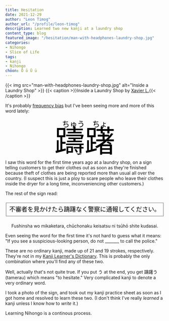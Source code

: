 ```yaml
---
title: Hesitation
date: 2021-12-29
author: "Leon Timog"
author_url: "/profile/leon-timog"
description: Learned two new kanji at a laundry shop
content_type: blog
featured_image: "/hesitation/man-with-headphones-laundry-shop.jpg"
categories:
- Nihongo
- Slice of Life
tags:
- kanji
- Nihongo
chōon: Ō ō Ū ū
---
```

{{< img src="man-with-headphones-laundry-shop.jpg" alt="Inside a Laundry Shop" >}}
{{< caption >}}Inside a Laundry Shop by [Xavier L.](https://unsplash.com/photos/LDuyEuGs1Vo){{< /caption >}}

It's probably [frequency bias](https://www.healthline.com/health/baader-meinhof-phenomenon) but I've been seeing more and more of this word lately:

<p style="text-align:center"><span style="font-size:1.5rem; color:#000">ちゅう ちょ</span></p>
<p style="text-align:center;line-height:.5"><span style="font-size:6rem; color:#000">躊躇</span></p>
<p style="text-align:center;line-height:.5"><span style="color:#fff">chūcho</span></p>

I saw this word for the first time years ago at a laundry shop, on a sign telling customers to get their clothes out as soon as they're finished because theft of clothes are being reported more than usual all over the country. (I suspect this is just a ploy to scare people who leave their clothes inside the dryer for a long time, inconveniencing other customers.)

The rest of the sign read:

<p style="text-align:center;line-height:3;font-family:sans-serif;"><span style="font-size:1.2rem; color:#000;border:1px solid #666;padding:10px">不審者を見かけたら躊躇なく警察に通報してください。</span></p>

<p style="text-align:center">Fushinsha wo mikaketara, chūchonaku keisatsu ni tsūhō shite kudasai.</p>

Even seeing the word for the first time it's not hard to guess what it means: "If you see a suspicious-looking person, do not _______ to call the police."

These are no ordinary kanji, made up of 21 and 19 strokes, respectively. They're not in my [Kanji Learner's Dictionary](https://www.amazon.com/Kodansha-Kanji-Learners-Dictionary-Expanded/dp/1568364075/ref=sr_1_2?qid=1640825880&refinements=p_27%3AJack+Halpern&s=books&sr=1-2&text=Jack+Halpern). This is probably the only combination where you'll find any of these two.

Well, actually that's not quite true. If you put う at the end, you get 躊躇う (tamerau) which means "to hesitate." Very complicated kanji to denote a very ordinary word.

I took a photo of the sign, and took out my kanji practice sheet as soon as I got home and resolved to learn these two. (I don't think I've really *learned* a kanji unless I know how to *write* it.)

Learning Nihongo is a continous process.